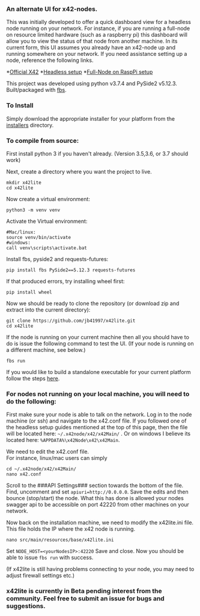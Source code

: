 ### An alternate UI for x42-nodes.  

This was initially developed to offer a quick dashboard view for a headless node running on your network.  For instance, if you are running a full-node on resource limited hardware (such as a raspberry pi) this dashboard will allow you to view the status of that node from another machine.  In its current form, this UI assumes you already have an x42-node up and running somewhere on your network.  If you need assistance setting up a node, reference the following links.

  *[Official X42](https://github.com/x42protocol/X42-FullNode)
  *[Headless setup](https://www.reddit.com/r/x42/comments/akp6lp/creating_a_headless_staking_node_on_ubuntu_1804/?utm_source=share&utm_medium=web2x)
  *[Full-Node on RaspPi setup](https://www.reddit.com/r/x42/comments/catbin/raspberry_pi_3_build/?utm_source=share&utm_medium=web2x)

This project was developed using python v3.7.4 and PySide2 v5.12.3.  Built/packaged with [fbs](https://build-system.fman.io/manual/).


### To Install
Simply download the appropriate installer for your platform from the [installers](https://github.com/jb41997/x42lite/tree/master/installers) directory.


### To compile from source:

First install python 3 if you haven't already.  (Version 3.5,3.6, or 3.7 should work)

Next, create a directory where you want the project to live.
```
mkdir x42lite
cd x42lite
```
Now create a virtual environment:
```
python3 -m venv venv
```

Activate the Virtual environment:
```
#Mac/linux:
source venv/bin/activate
#windows:
call venv\scripts\activate.bat
```
Install fbs, pyside2 and requests-futures:
```
pip install fbs PySide2==5.12.3 requests-futures
```
If that produced errors, try installing wheel first:
```
pip install wheel
```

Now we should be ready to clone the repository (or download zip and extract into the current directory):
```
git clone https://github.com/jb41997/x42lite.git
cd x42lite
```

If the node is running on your current machine then all you should have to do is issue the following command to test the UI.  (If your node is running on a different machine, see below.)
```
fbs run
```

If you would like to build a standalone executable for your current platform follow the steps [here](https://github.com/mherrmann/fbs-tutorial).

### For nodes not running on your local machine, you will need to do the following:

First make sure your node is able to talk on the network.  Log in to the node machine (or ssh) and navigate to the x42.conf file.  If you followed one of the headless setup guides mentioned at the top of this page, then the file will be located here:  ```~/.x42node/x42/x42Main/``` . Or on windows I believe its located here: ```%APPDATA%\x42Node\x42\x42Main```.

We need to edit the x42.conf file.  
For instance, linux/mac users can simply
 ```
 cd ~/.x42node/x42/x42Main/
 nano x42.conf
 ```
Scroll to the ###API Settings### section towards the bottom of the file.  Find, uncomment and set 
```apiuri=http://0.0.0.0```.
Save the edits and then bounce (stop/start) the node.  What this has done is allowed your nodes swagger api to be accessible on port 42220 from other machines on your network.  

Now back on the installation machine, we need to modify the x42lite.ini file.  This file holds the IP where the x42 node is running.
```
nano src/main/resources/base/x42lite.ini
```
Set ```NODE_HOST=<yourNodesIP>:42220```
Save and close.
Now you should be able to issue ```fbs run``` with success.

(If x42lite is still having problems connecting to your node, you may need to adjust firewall settings etc.)


### x42lite is currently in Beta pending interest from the community.  Feel free to submit an issue for bugs and suggestions.


